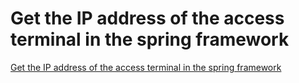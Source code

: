 # Get the IP address of the access terminal in the spring framework
[Get the IP address of the access terminal in the spring framework](https://aiwithcloud.com/2022/09/19/get_the_ip_address_of_the_access_terminal_in_the_spring_framework/)